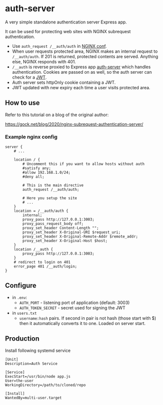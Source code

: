 # auth-server

A very simple standalone authentication server Express app.

It can be used for protecting web sites with NGINX subrequest authentication.

- Use `auth_request /__auth/auth` in [NGINX conf](https://docs.nginx.com/nginx/admin-guide/security-controls/configuring-subrequest-authentication/).
- When user requests protected area, NGINX makes an internal request to `/__auth/auth`. If 201 is returned, protected contents are served. Anything else, NGINX responds with 401.
- `/__auth` is reverse proxied to Express app [auth-server](https://github.com/andygock/auth-server) which handles authentication. Cookies are passed on as well, so the auth server can check for a [JWT](https://jwt.io/).
- Auth server sets httpOnly cookie containing a JWT.
- JWT updated with new expiry each time a user visits protected area.

## How to use

Refer to this tutorial on a blog of the original author:

<https://gock.net/blog/2020/nginx-subrequest-authentication-server/>

### Example nginx config

```nginx
server {
    # ...

    location / {
        # Uncomment this if you want to allow hosts without auth
        #satisfy any;
        #allow 192.168.1.0/24;
        #deny all;

        # This is the main directive
        auth_request /__auth/auth;

        # Here you setup the site
        # ...
    }
    location = /__auth/auth {
        internal;
        proxy_pass http://127.0.0.1:3003;
        proxy_pass_request_body off;
        proxy_set_header Content-Length "";
        proxy_set_header X-Original-URI $request_uri;
        proxy_set_header X-Original-Remote-Addr $remote_addr;
        proxy_set_header X-Original-Host $host;
    }
    location /__auth {
        proxy_pass http://127.0.0.1:3003;
    }
    # redirect to login on 401
    error_page 401 /__auth/login;
}
```

## Configure

- in `.env`:
    - `AUTH_PORT` - listening port of application (default: 3003)
    - `AUTH_TOKEN_SECRET` - secret used for signing the JWT
- in `users.txt`
    - `username:hash` pairs. If second in pair is not hash (those start with $)
      then it automatically converts it to one. Loaded on server start.

## Production

Install following systemd service

```systemd
[Unit]
Description=Auth Service

[Service]
ExecStart=/usr/bin/node app.js
User=the-user
WorkingDirectory=/path/to/cloned/repo

[Install]
WantedBy=multi-user.target
```
